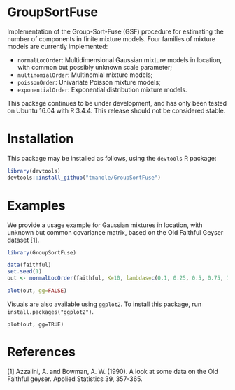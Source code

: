 # GroupSortFuse
Implementation of the Group-Sort-Fuse (GSF) procedure for estimating the number of components in finite mixture models. Four families of mixture models are currently implemented:
 + `normalLocOrder`: Multidimensional Gaussian mixture models in location, with common but possibly unknown scale parameter;
 + `multinomialOrder`: Multinomial mixture models;
 + `poissonOrder`: Univariate Poisson mixture models;
 + `exponentialOrder`: Exponential distribution mixture models.

This package continues to be under development, and has only been tested on Ubuntu 16.04 with R  3.4.4. This release should not be considered stable. 

# Installation
This package may be installed as follows, using the `devtools` R package:
```r
library(devtools)
devtools::install_github("tmanole/GroupSortFuse")
```

# Examples
We provide a usage example for Gaussian mixtures in location, with unknown but common covariance matrix, based on the Old Faithful Geyser dataset [1]. 

```r
library(GroupSortFuse)

data(faithful) 
set.seed(1) 
out <- normalLocOrder(faithful, K=10, lambdas=c(0.1, 0.25, 0.5, 0.75, 1.0, 2), penalty="MCP-LLA", a=2, maxPgd=200, maxMem=500, verbose=FALSE) 
```


```r
plot(out, gg=FALSE)
```
Visuals are also available using `ggplot2`. To install this package, run `install.packages("ggplot2")`. 

```{r}
plot(out, gg=TRUE)
```


# References 
[1] Azzalini, A. and Bowman, A. W. (1990). A look at some data on the
Old Faithful geyser. Applied Statistics 39, 357-365.
